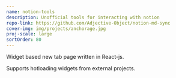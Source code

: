 ```yaml
---
name: notion-tools
description: Unofficial tools for interacting with notion
repo-link: https://github.com/Adjective-Object/notion-md-sync
cover-img: img/projects/anchorage.jpg
proj-scale: large
sortOrder: 80
---
```


Widget based new tab page written in React-js.

Supports hotloading widgets from external projects.
